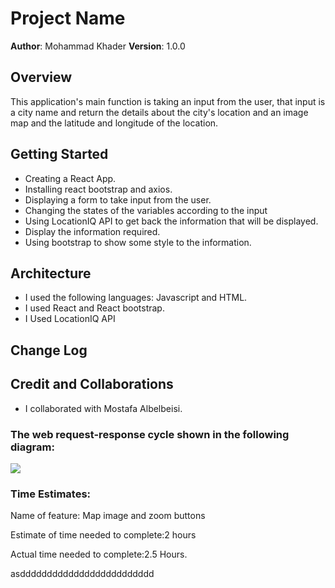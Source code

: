 # Project Name

**Author**: Mohammad Khader
**Version**: 1.0.0

## Overview
This application's main function is taking an input from the user, that input is a city name and return the details about the city's location and an image map and the latitude and longitude of the location.

## Getting Started
- Creating a React App.
- Installing react bootstrap and axios.
- Displaying a form to take input from the user.
- Changing the states of the variables according to the input
- Using LocationIQ API to get back the information that will be displayed.
- Display the information required.
- Using bootstrap to show some style to the information.

## Architecture
- I used the following languages: Javascript and HTML.
- I used React and React bootstrap.
- I Used LocationIQ API

## Change Log


## Credit and Collaborations
- I collaborated with Mostafa Albelbeisi.

### The web request-response cycle shown in the following diagram:
![](https://i.imgur.com/NRGFXxM.png)


### Time Estimates:
Name of feature: Map image and zoom buttons

Estimate of time needed to complete:2 hours


Actual time needed to complete:2.5 Hours.



asddddddddddddddddddddddddd